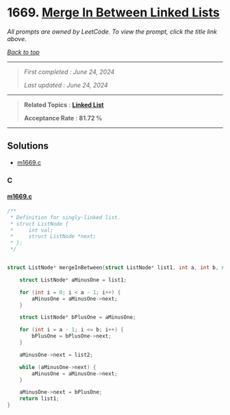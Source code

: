 # 1669. [Merge In Between Linked Lists](<https://leetcode.com/problems/merge-in-between-linked-lists>)

*All prompts are owned by LeetCode. To view the prompt, click the title link above.*

*[Back to top](<../README.md>)*

------

> *First completed : June 24, 2024*
>
> *Last updated : June 24, 2024*

------

> **Related Topics** : **[Linked List](<by_topic/Linked List.md>)**
>
> **Acceptance Rate** : **81.72 %**

------

## Solutions

- [m1669.c](<../my-submissions/m1669.c>)
### C
#### [m1669.c](<../my-submissions/m1669.c>)
```C
/**
 * Definition for singly-linked list.
 * struct ListNode {
 *     int val;
 *     struct ListNode *next;
 * };
 */


struct ListNode* mergeInBetween(struct ListNode* list1, int a, int b, struct ListNode* list2){

    struct ListNode* aMinusOne = list1;

    for (int i = 0; i < a - 1; i++) {
        aMinusOne = aMinusOne->next;
    }

    struct ListNode* bPlusOne = aMinusOne;

    for (int i = a - 1; i <= b; i++) {
        bPlusOne = bPlusOne->next;
    }

    aMinusOne->next = list2;

    while (aMinusOne->next) {
        aMinusOne = aMinusOne->next;
    }

    aMinusOne->next = bPlusOne;
    return list1;
}
```

